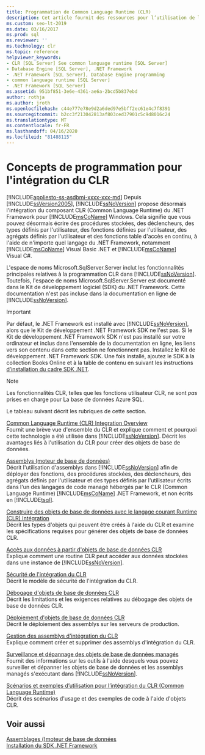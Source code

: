 ```yaml
---
title: Programmation de Common Language Runtime (CLR)
description: Cet article fournit des ressources pour l’utilisation de l’intégration CLR avec SQL Server, qui vous permet d’écrire des modules côté serveur en utilisant n’importe quel langage cadre .NET.
ms.custom: seo-lt-2019
ms.date: 03/16/2017
ms.prod: sql
ms.reviewer: ''
ms.technology: clr
ms.topic: reference
helpviewer_keywords:
- CLR [SQL Server] See common language runtime [SQL Server]
- Database Engine [SQL Server], .NET Framework
- .NET Framework [SQL Server], Database Engine programming
- common language runtime [SQL Server]
- .NET Framework [SQL Server]
ms.assetid: 951bf851-3e6e-4361-ae6a-2bcd5b837ebd
author: rothja
ms.author: jroth
ms.openlocfilehash: c44e777e78e9d2a6ded97e5bff2ec61e4c7f8391
ms.sourcegitcommit: b2cc3f213042813af803ced37901c5c9d8016c24
ms.translationtype: MT
ms.contentlocale: fr-FR
ms.lasthandoff: 04/16/2020
ms.locfileid: "81488115"
---
```

# <a name="common-language-runtime-clr-integration-programming-concepts"></a>Concepts de programmation pour l'intégration du CLR
[!INCLUDE[appliesto-ss-asdbmi-xxxx-xxx-md](../../includes/appliesto-ss-asdbmi-xxxx-xxx-md.md)]
  Depuis [!INCLUDE[ssVersion2005](../../includes/ssversion2005-md.md)], [!INCLUDE[ssNoVersion](../../includes/ssnoversion-md.md)] propose désormais l'intégration du composant CLR (Common Language Runtime) du .NET Framework pour [!INCLUDE[msCoName](../../includes/msconame-md.md)] Windows. Cela signifie que vous pouvez désormais écrire des procédures stockées, des déclencheurs, des types définis par l'utilisateur, des fonctions définies par l'utilisateur, des agrégats définis par l'utilisateur et des fonctions table d'accès en continu, à l'aide de n'importe quel langage du .NET Framework, notamment [!INCLUDE[msCoName](../../includes/msconame-md.md)] Visual Basic .NET et [!INCLUDE[msCoName](../../includes/msconame-md.md)] Visual C#.  
  
 L'espace de noms Microsoft.SqlServer.Server inclut les fonctionnalités principales relatives à la programmation CLR dans [!INCLUDE[ssNoVersion](../../includes/ssnoversion-md.md)]. Toutefois, l'espace de noms Microsoft.SqlServer.Server est documenté dans le Kit de développement logiciel (SDK) du .NET Framework. Cette documentation n'est pas incluse dans la documentation en ligne de [!INCLUDE[ssNoVersion](../../includes/ssnoversion-md.md)].  
  
> [!IMPORTANT]  
>  Par défaut, le .NET Framework est installé avec [!INCLUDE[ssNoVersion](../../includes/ssnoversion-md.md)], alors que le Kit de développement .NET Framework SDK ne l'est pas. Si le Kit de développement .NET Framework SDK n'est pas installé sur votre ordinateur et inclus dans l'ensemble de la documentation en ligne, les liens vers son contenu dans cette section ne fonctionnent pas. Installez le Kit de développement .NET Framework SDK. Une fois installé, ajoutez le SDK à la collection Books Online et à la table de contenu en suivant les instructions [d’installation du cadre SDK .NET](https://technet.microsoft.com/library/bb686823\(v=SQL.105\).aspx).  
  
> [!NOTE]  
>  Les fonctionnalités CLR, telles que les fonctions utilisateur CLR, ne sont *pas* prises en charge pour La base de données Azure SQL.  
  
 Le tableau suivant décrit les rubriques de cette section.  
  
 [Common Language Runtime &#40;CLR&#41; Integration Overview](../../relational-databases/clr-integration/common-language-runtime-integration-overview.md)  
 Fournit une brève vue d'ensemble du CLR et explique comment et pourquoi cette technologie a été utilisée dans [!INCLUDE[ssNoVersion](../../includes/ssnoversion-md.md)]. Décrit les avantages liés à l'utilisation du CLR pour créer des objets de base de données.  
  
 [Assemblys &#40;moteur de base de données&#41;](../../relational-databases/clr-integration/assemblies-database-engine.md)  
 Décrit l'utilisation d'assemblys dans [!INCLUDE[ssNoVersion](../../includes/ssnoversion-md.md)] afin de déployer des fonctions, des procédures stockées, des déclencheurs, des agrégats définis par l'utilisateur et des types définis par l'utilisateur écrits dans l'un des langages de code managé hébergés par le CLR (Common Language Runtime) [!INCLUDE[msCoName](../../includes/msconame-md.md)] .NET Framework, et non écrits en [!INCLUDE[tsql](../../includes/tsql-md.md)].  
  
 [Construire des objets de base de données avec le langage courant Runtime &#40;CLR&#41; Intégration](../../relational-databases/clr-integration/database-objects/building-database-objects-with-common-language-runtime-clr-integration.md)  
 Décrit les types d'objets qui peuvent être créés à l'aide du CLR et examine les spécifications requises pour générer des objets de base de données CLR.  
  
 [Accès aux données à partir d'objets de base de données CLR](../../relational-databases/clr-integration/data-access/data-access-from-clr-database-objects.md)  
 Explique comment une routine CLR peut accéder aux données stockées dans une instance de [!INCLUDE[ssNoVersion](../../includes/ssnoversion-md.md)].  
  
 [Sécurité de l'intégration du CLR](../../relational-databases/clr-integration/security/clr-integration-security.md)  
 Décrit le modèle de sécurité de l'intégration du CLR.  
  
 [Débogage d'objets de base de données CLR](../../relational-databases/clr-integration/debugging-clr-database-objects.md)  
 Décrit les limitations et les exigences relatives au débogage des objets de base de données CLR.  
  
 [Déploiement d'objets de base de données CLR](../../relational-databases/clr-integration/deploying-clr-database-objects.md)  
 Décrit le déploiement des assemblys sur les serveurs de production.  
  
 [Gestion des assemblys d'intégration du CLR](../../relational-databases/clr-integration/assemblies/managing-clr-integration-assemblies.md)  
 Explique comment créer et supprimer des assemblys d'intégration du CLR.  
  
 [Surveillance et dépannage des objets de base de données managés](../../relational-databases/clr-integration/monitoring-and-troubleshooting-managed-database-objects.md)  
 Fournit des informations sur les outils à l'aide desquels vous pouvez surveiller et dépanner les objets de base de données et les assemblys managés s'exécutant dans [!INCLUDE[ssNoVersion](../../includes/ssnoversion-md.md)].  
  
 [Scénarios et exemples d’utilisation pour l’intégration du CLR &#40;Common Language Runtime&#41;](https://msdn.microsoft.com/library/33aac25f-abb4-4f29-af88-4a0dacd80ae7)  
 Décrit des scénarios d'usage et des exemples de code à l'aide d'objets CLR.  
  
## <a name="see-also"></a>Voir aussi  
 [Assemblages &#40;&#41;moteur de base de données](../../relational-databases/clr-integration/assemblies-database-engine.md)   
 [Installation du SDK .NET Framework](https://technet.microsoft.com/library/bb686823\(v=SQL.105\).aspx)  
  
  
